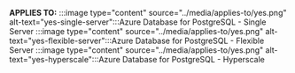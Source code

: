 <Token>**APPLIES TO:** :::image type="content" source="../media/applies-to/yes.png" alt-text="yes-single-server":::Azure Database for PostgreSQL - Single Server :::image type="content" source="../media/applies-to/yes.png" alt-text="yes-flexible-server":::Azure Database for PostgreSQL - Flexible Server :::image type="content" source="../media/applies-to/yes.png" alt-text="yes-hyperscale":::Azure Database for PostgreSQL - Hyperscale</Token>
